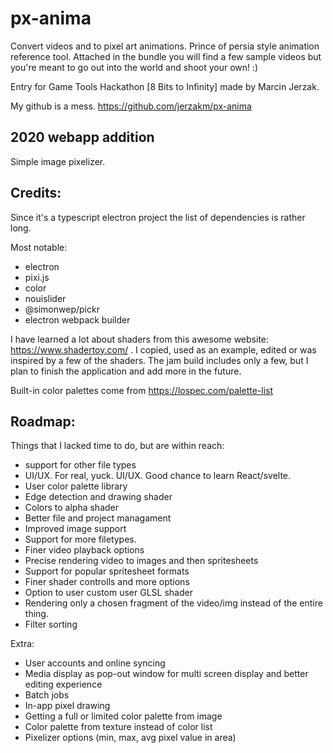 # px-anima
Convert videos and to pixel art animations. Prince of persia style animation reference tool. Attached in the bundle you will find a few sample videos but you're meant to go out into the world and shoot your own! :)

Entry for Game Tools Hackathon [8 Bits to Infinity] made by Marcin Jerzak.

My github is a mess.
https://github.com/jerzakm/px-anima

## 2020 webapp addition
Simple image pixelizer.

## Credits:

Since it's a typescript electron project the list of dependencies is rather long.

Most notable:
- electron
- pixi.js
- color
- nouislider
- @simonwep/pickr
- electron webpack builder

I have learned a lot about shaders from this awesome website: https://www.shadertoy.com/ . I copied, used as an example, edited or was inspired by a few of the shaders. The jam build includes only a few, but I plan to finish the application and add more in the future.

Built-in color palettes come from https://lospec.com/palette-list

## Roadmap:

Things that I lacked time to do, but are within reach:

- support for other file types
- UI/UX. For real, yuck. UI/UX. Good chance to learn React/svelte.
- User color palette library
- Edge detection and drawing shader
- Colors to alpha shader
- Better file and project managament
- Improved image support
- Support for more filetypes.
- Finer video playback options
- Precise rendering video to images and then spritesheets
- Support for popular spritesheet formats
- Finer shader controlls and more options
- Option to user custom user GLSL shader
- Rendering only a chosen fragment of the video/img instead of the entire thing.
- Filter sorting

Extra:
- User accounts and online syncing
- Media display as pop-out window for multi screen display and better editing experience
- Batch jobs
- In-app pixel drawing
- Getting a full or limited color palette from image
- Color palette from texture instead of color list
- Pixelizer options (min, max, avg pixel value in area)